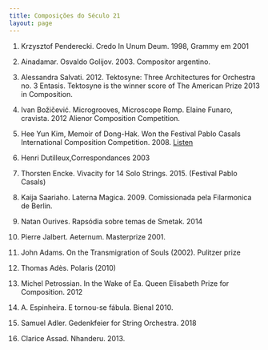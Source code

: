 ```yaml
---
title: Composições do Século 21
layout: page
---
```


1. Krzysztof Penderecki. Credo In Unum Deum. 1998, Grammy em 2001

2. Ainadamar. Osvaldo Golijov. 2003. Compositor argentino.

3. Alessandra Salvati. 2012. Tektosyne: Three Architectures for
  Orchestra no. 3 Entasis. Tektosyne is the winner score of The
  American Prize 2013 in Composition.

4. Ivan Božičević. Microgrooves, Microscope Romp. Elaine Funaro,
  cravista. 2012 Alienor Composition Competition.

5. Hee Yun Kim, Memoir of Dong-Hak. Won the Festival Pablo Casals
  International Composition Competition. 2008.
  [Listen](http://heeyunkim.net/listen/)

6. Henri Dutilleux,Correspondances 2003

7. Thorsten Encke. Vivacity for 14 Solo Strings. 2015. (Festival Pablo
  Casals)

8. Kaija Saariaho. Laterna Magica. 2009. Comissionada pela Filarmonica
  de Berlin.

9. Natan Ourives. Rapsódia sobre temas de Smetak. 2014

10. Pierre Jalbert. Aeternum. Masterprize 2001.

11. John Adams. On the Transmigration of Souls (2002). Pulitzer prize

12. Thomas Adès. Polaris (2010)

13. Michel Petrossian. In the Wake of Ea. Queen Elisabeth Prize for
  Composition. 2012

14. A. Espinheira. E tornou-se fábula. Bienal 2010.

15. Samuel Adler. Gedenkfeier for String Orchestra. 2018

16. Clarice Assad. Nhanderu. 2013.
